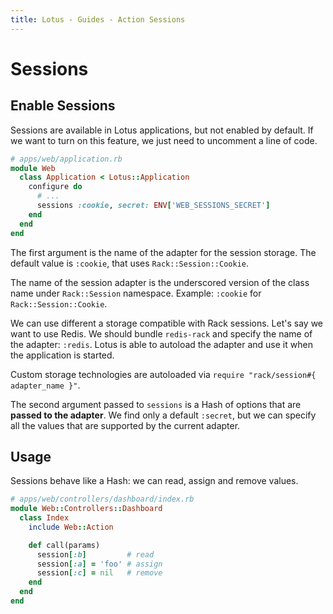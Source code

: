```yaml
---
title: Lotus - Guides - Action Sessions
---
```


# Sessions

## Enable Sessions

Sessions are available in Lotus applications, but not enabled by default.
If we want to turn on this feature, we just need to uncomment a line of code.

```ruby
# apps/web/application.rb
module Web
  class Application < Lotus::Application
    configure do
      # ...
      sessions :cookie, secret: ENV['WEB_SESSIONS_SECRET']
    end
  end
end
```

The first argument is the name of the adapter for the session storage.
The default value is `:cookie`, that uses `Rack::Session::Cookie`.

<p class="convention">
The name of the session adapter is the underscored version of the class name under <code>Rack::Session</code> namespace.
Example: <code>:cookie</code> for <code>Rack::Session::Cookie</code>.
</p>

We can use different a storage compatible with Rack sessions.
Let's say we want to use Redis. We should bundle `redis-rack` and specify the name of the adapter: `:redis`.
Lotus is able to autoload the adapter and use it when the application is started.

<p class="convention">
Custom storage technologies are autoloaded via <code>require "rack/session#{ adapter_name }"</code>.
</p>

The second argument passed to `sessions` is a Hash of options that are **passed to the adapter**.
We find only a default `:secret`, but we can specify all the values that are supported by the current adapter.

## Usage

Sessions behave like a Hash: we can read, assign and remove values.

```ruby
# apps/web/controllers/dashboard/index.rb
module Web::Controllers::Dashboard
  class Index
    include Web::Action

    def call(params)
      session[:b]         # read
      session[:a] = 'foo' # assign
      session[:c] = nil   # remove
    end
  end
end
```
